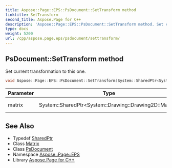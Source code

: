 ```yaml
---
title: Aspose::Page::EPS::PsDocument::SetTransform method
linktitle: SetTransform
second_title: Aspose.Page for C++
description: 'Aspose::Page::EPS::PsDocument::SetTransform method. Set current transformation to this one in C++.'
type: docs
weight: 5200
url: /cpp/aspose.page.eps/psdocument/settransform/
---
```

## PsDocument::SetTransform method


Set current transformation to this one.

```cpp
void Aspose::Page::EPS::PsDocument::SetTransform(System::SharedPtr<System::Drawing::Drawing2D::Matrix> matrix)
```


| Parameter | Type | Description |
| --- | --- | --- |
| matrix | System::SharedPtr\<System::Drawing::Drawing2D::Matrix\> | The transformation. |

## See Also

* Typedef [SharedPtr](../../../system/sharedptr/)
* Class [Matrix](../../../system.drawing.drawing2d/matrix/)
* Class [PsDocument](../)
* Namespace [Aspose::Page::EPS](../../)
* Library [Aspose.Page for C++](../../../)
